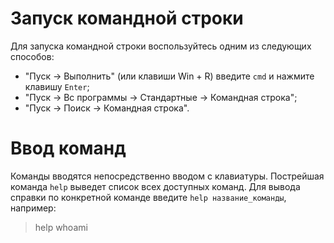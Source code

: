 # Запуск командной строки

Для запуска командной строки воспользуйтесь одним из следующих способов:

   * "Пуск -> Выполнить" (или клавиши Win + R) введите `cmd` и нажмите клавишу `Enter`;
   * "Пуск -> Вс программы -> Стандартные -> Командная строка";
   * "Пуск -> Поиск -> Командная строка".

# Ввод команд

Команды вводятся непосредственно вводом с клавиатуры. Пострейшая команда `help` выведет список всех доступных команд. Для вывода справки по конкретной команде введите `help название_команды`, например:
> help whoami
